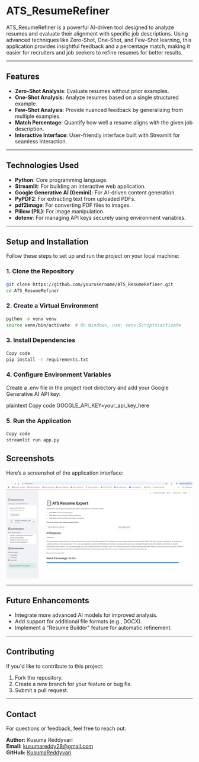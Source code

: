 # **ATS_ResumeRefiner**

ATS_ResumeRefiner is a powerful AI-driven tool designed to analyze resumes and evaluate their alignment with specific job descriptions. Using advanced techniques like Zero-Shot, One-Shot, and Few-Shot learning, this application provides insightful feedback and a percentage match, making it easier for recruiters and job seekers to refine resumes for better results.

---

## **Features**
- **Zero-Shot Analysis**: Evaluate resumes without prior examples.
- **One-Shot Analysis**: Analyze resumes based on a single structured example.
- **Few-Shot Analysis**: Provide nuanced feedback by generalizing from multiple examples.
- **Match Percentage**: Quantify how well a resume aligns with the given job description.
- **Interactive Interface**: User-friendly interface built with Streamlit for seamless interaction.

---

## **Technologies Used**
- **Python**: Core programming language.
- **Streamlit**: For building an interactive web application.
- **Google Generative AI (Gemini)**: For AI-driven content generation.
- **PyPDF2**: For extracting text from uploaded PDFs.
- **pdf2image**: For converting PDF files to images.
- **Pillow (PIL)**: For image manipulation.
- **dotenv**: For managing API keys securely using environment variables.

---

## **Setup and Installation**
Follow these steps to set up and run the project on your local machine:

### **1. Clone the Repository**
```bash
git clone https://github.com/yourusername/ATS_ResumeRefiner.git
cd ATS_ResumeRefiner
```

### 2. Create a Virtual Environment
```bash
python -m venv venv
source venv/bin/activate  # On Windows, use: venv\Scripts\activate
```

### 3. Install Dependencies
```bash
Copy code
pip install -r requirements.txt
```

### 4. Configure Environment Variables
Create a .env file in the project root directory and add your Google Generative AI API key:

plaintext
Copy code
GOOGLE_API_KEY=your_api_key_here

### 5. Run the Application
```bash
Copy code
streamlit run app.py
```
## Screenshots

Here’s a screenshot of the application interface:

![Application Interface](https://github.com/Kusumareddy28/ATS_ResumeRefiner/blob/main/images/ATS_ResumeRefiner.PNG)


---

## Future Enhancements

- Integrate more advanced AI models for improved analysis.
- Add support for additional file formats (e.g., DOCX).
- Implement a "Resume Builder" feature for automatic refinement.

---

## Contributing

If you'd like to contribute to this project:

1. Fork the repository.
2. Create a new branch for your feature or bug fix.
3. Submit a pull request.

---

## Contact

For questions or feedback, feel free to reach out:

**Author:** Kusuma Reddyvari  
**Email:** kusumareddy28@gmail.com  
**GitHub:** [KusumaReddyvari](https://github.com/Kusumareddy28)
